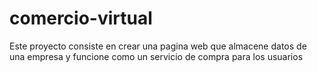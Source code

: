 # comercio-virtual
Este proyecto consiste en crear una pagina web que almacene datos de una empresa y funcione como un servicio de compra para los usuarios
